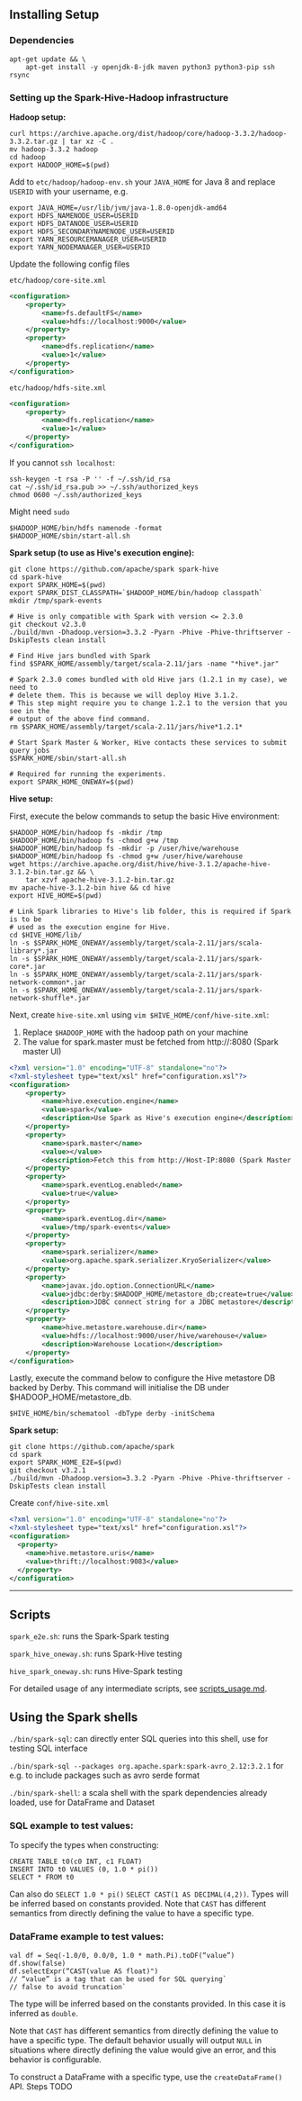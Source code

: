 ## Installing Setup
### Dependencies
```commandline
apt-get update && \
    apt-get install -y openjdk-8-jdk maven python3 python3-pip ssh rsync
```


### Setting up the Spark-Hive-Hadoop infrastructure
**Hadoop setup:**
```commandline
curl https://archive.apache.org/dist/hadoop/core/hadoop-3.3.2/hadoop-3.3.2.tar.gz | tar xz -C .
mv hadoop-3.3.2 hadoop
cd hadoop
export HADOOP_HOME=$(pwd)
```
Add to `etc/hadoop/hadoop-env.sh` your `JAVA_HOME` for Java 8 and replace `USERID` with your username, e.g.
```
export JAVA_HOME=/usr/lib/jvm/java-1.8.0-openjdk-amd64
export HDFS_NAMENODE_USER=USERID
export HDFS_DATANODE_USER=USERID
export HDFS_SECONDARYNAMENODE_USER=USERID
export YARN_RESOURCEMANAGER_USER=USERID
export YARN_NODEMANAGER_USER=USERID
```
Update the following config files

`etc/hadoop/core-site.xml`
```xml
<configuration>
    <property>
        <name>fs.defaultFS</name>
        <value>hdfs://localhost:9000</value>
    </property>
    <property>
        <name>dfs.replication</name>
        <value>1</value>
    </property>
</configuration>
```
`etc/hadoop/hdfs-site.xml`
```xml
<configuration>
    <property>
        <name>dfs.replication</name>
        <value>1</value>
    </property>
</configuration>
```
If you cannot `ssh localhost`:
```commandline
ssh-keygen -t rsa -P '' -f ~/.ssh/id_rsa
cat ~/.ssh/id_rsa.pub >> ~/.ssh/authorized_keys
chmod 0600 ~/.ssh/authorized_keys
```

Might need `sudo`
```commandline
$HADOOP_HOME/bin/hdfs namenode -format
$HADOOP_HOME/sbin/start-all.sh
```

**Spark setup (to use as Hive's execution engine):**
```commandline
git clone https://github.com/apache/spark spark-hive
cd spark-hive
export SPARK_HOME=$(pwd)
export SPARK_DIST_CLASSPATH=`$HADOOP_HOME/bin/hadoop classpath`
mkdir /tmp/spark-events

# Hive is only compatible with Spark with version <= 2.3.0
git checkout v2.3.0
./build/mvn -Dhadoop.version=3.3.2 -Pyarn -Phive -Phive-thriftserver -DskipTests clean install

# Find Hive jars bundled with Spark
find $SPARK_HOME/assembly/target/scala-2.11/jars -name "*hive*.jar"

# Spark 2.3.0 comes bundled with old Hive jars (1.2.1 in my case), we need to
# delete them. This is because we will deploy Hive 3.1.2.
# This step might require you to change 1.2.1 to the version that you see in the
# output of the above find command.
rm $SPARK_HOME/assembly/target/scala-2.11/jars/hive*1.2.1*

# Start Spark Master & Worker, Hive contacts these services to submit query jobs
$SPARK_HOME/sbin/start-all.sh

# Required for running the experiments.
export SPARK_HOME_ONEWAY=$(pwd)
```

**Hive setup:**

First, execute the below commands to setup the basic Hive environment:
```commandline
$HADOOP_HOME/bin/hadoop fs -mkdir /tmp
$HADOOP_HOME/bin/hadoop fs -chmod g+w /tmp
$HADOOP_HOME/bin/hadoop fs -mkdir -p /user/hive/warehouse
$HADOOP_HOME/bin/hadoop fs -chmod g+w /user/hive/warehouse
wget https://archive.apache.org/dist/hive/hive-3.1.2/apache-hive-3.1.2-bin.tar.gz && \
	tar xzvf apache-hive-3.1.2-bin.tar.gz
mv apache-hive-3.1.2-bin hive && cd hive
export HIVE_HOME=$(pwd)

# Link Spark libraries to Hive's lib folder, this is required if Spark is to be
# used as the execution engine for Hive.
cd $HIVE_HOME/lib/
ln -s $SPARK_HOME_ONEWAY/assembly/target/scala-2.11/jars/scala-library*.jar
ln -s $SPARK_HOME_ONEWAY/assembly/target/scala-2.11/jars/spark-core*.jar
ln -s $SPARK_HOME_ONEWAY/assembly/target/scala-2.11/jars/spark-network-common*.jar
ln -s $SPARK_HOME_ONEWAY/assembly/target/scala-2.11/jars/spark-network-shuffle*.jar
```
Next, create `hive-site.xml` using `vim $HIVE_HOME/conf/hive-site.xml`:
1. Replace `$HADOOP_HOME` with the hadoop path on your machine
2. The value for spark.master must be fetched from http://<Host-IP>:8080 (Spark master UI)
```xml
<?xml version="1.0" encoding="UTF-8" standalone="no"?>
<?xml-stylesheet type="text/xsl" href="configuration.xsl"?>
<configuration>
    <property>
        <name>hive.execution.engine</name>
        <value>spark</value>
        <description>Use Spark as Hive's execution engine</description>
    </property>
    <property>
        <name>spark.master</name>
        <value></value>
        <description>Fetch this from http://Host-IP:8080 (Spark Master UI)</description>
    </property>
    <property>
        <name>spark.eventLog.enabled</name>
        <value>true</value>
    </property>
    <property>
        <name>spark.eventLog.dir</name>
        <value>/tmp/spark-events</value>
    </property>
    <property>
        <name>spark.serializer</name>
        <value>org.apache.spark.serializer.KryoSerializer</value>
    </property>
    <property>
        <name>javax.jdo.option.ConnectionURL</name>
        <value>jdbc:derby:$HADOOP_HOME/metastore_db;create=true</value>
        <description>JDBC connect string for a JDBC metastore</description>
    </property>
    <property>
        <name>hive.metastore.warehouse.dir</name>
        <value>hdfs://localhost:9000/user/hive/warehouse</value>
        <description>Warehouse Location</description>
    </property>
</configuration>
```

Lastly, execute the command below to configure the Hive metastore DB backed by Derby. This
command will initialise the DB under $HADOOP_HOME/metastore_db.
```commandline
$HIVE_HOME/bin/schematool -dbType derby -initSchema
```

**Spark setup:**
```commandline
git clone https://github.com/apache/spark
cd spark
export SPARK_HOME_E2E=$(pwd)
git checkout v3.2.1
./build/mvn -Dhadoop.version=3.3.2 -Pyarn -Phive -Phive-thriftserver -DskipTests clean install
```
Create `conf/hive-site.xml`
```xml
<?xml version="1.0" encoding="UTF-8" standalone="no"?>
<?xml-stylesheet type="text/xsl" href="configuration.xsl"?>
<configuration>
  <property>
    <name>hive.metastore.uris</name>
    <value>thrift://localhost:9083</value>
  </property>
</configuration>
```
----

## Scripts

`spark_e2e.sh`: runs the Spark-Spark testing

`spark_hive_oneway.sh`: runs Spark-Hive testing

`hive_spark_oneway.sh`: runs Hive-Spark testing

For detailed usage of any intermediate scripts, see [scripts_usage.md](scripts_usage.md).

## Using the Spark shells

`./bin/spark-sql`: can directly enter SQL queries into this shell, use for testing SQL interface

`./bin/spark-sql --packages org.apache.spark:spark-avro_2.12:3.2.1` for e.g. to include packages such as avro serde format

`./bin/spark-shell`: a scala shell with the spark dependencies already loaded, use for DataFrame and Dataset

### SQL example to test values:

To specify the types when constructing:
 ```
CREATE TABLE t0(c0 INT, c1 FLOAT)
INSERT INTO t0 VALUES (0, 1.0 * pi())
SELECT * FROM t0
```

Can also do
`SELECT 1.0 * pi()`
`SELECT CAST(1 AS DECIMAL(4,2))`.
Types will be inferred based on constants provided.
Note that `CAST` has different semantics from directly defining the value to have a specific type.

### DataFrame example to test values:
```
val df = Seq(-1.0/0, 0.0/0, 1.0 * math.Pi).toDF(“value”)
df.show(false)
df.selectExpr(“CAST(value AS float)")
// “value” is a tag that can be used for SQL querying`
// false to avoid truncation`
```

The type will be inferred based on the constants provided. In this case it is inferred as `double`.

Note that `CAST` has different semantics from directly defining the value to have a specific type. The default behavior usually will output `NULL` in situations where directly defining the value would give an error, and this behavior is configurable.

To construct a DataFrame with a specific type, use the `createDataFrame()` API. Steps TODO
